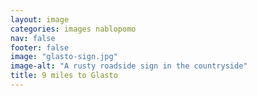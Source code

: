```yaml
---
layout: image
categories: images nablopomo
nav: false
footer: false
image: "glasto-sign.jpg"
image-alt: "A rusty roadside sign in the countryside"
title: 9 miles to Glasto
---
```

